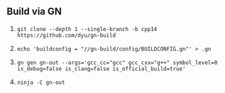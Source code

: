## Build via GN
1. `git clone --depth 1 --single-branch -b cpp14 https://github.com/dyu/gn-build`

2. `echo 'buildconfig = "//gn-build/config/BUILDCONFIG.gn"' > .gn`

3. `gn gen gn-out --args='gcc_cc="gcc" gcc_cxx="g++" symbol_level=0 is_debug=false is_clang=false is_official_build=true'`

4. `ninja -C gn-out`
